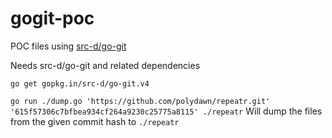 # gogit-poc
POC files using [src-d/go-git](https://github.com/src-d/go-git)

Needs src-d/go-git and related dependencies
```
go get gopkg.in/src-d/go-git.v4
```

`go run ./dump.go 'https://github.com/polydawn/repeatr.git' '615f57306c7bfbea934cf264a9230c25775a8115' ./repeatr`
Will dump the files from the given commit hash to `./repeatr`
